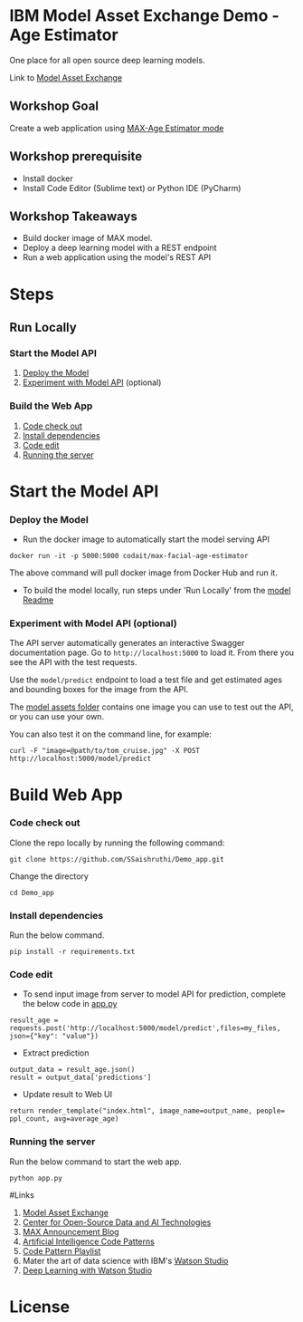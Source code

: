 # IBM Model Asset Exchange Demo - Age Estimator

One place for all open source deep learning models.

Link to [Model Asset Exchange](https://developer.ibm.com/code/exchanges/models/)

## Workshop Goal

Create a web application using [MAX-Age Estimator mode](https://github.com/IBM/MAX-Facial-Age-Estimator)

## Workshop prerequisite

* Install docker
* Install Code Editor (Sublime text) or Python IDE (PyCharm)

## Workshop Takeaways

* Build docker image of MAX model.
* Deploy a deep learning model with a REST endpoint
* Run a web application using the model's REST API

# Steps

## Run Locally

### Start the Model API

1. [Deploy the Model](#deploy-the-Model)
2. [Experiment with Model API](#Experiment-with-Model-API) (optional)

### Build the Web App

1. [Code check out](#Code-check-out)
2. [Install dependencies](#Install-dependencies)
3. [Code edit](#Code-edit)
4. [Running the server](#Running-the-server)


# Start the Model API

### Deploy the Model

* Run the docker image to automatically start the model serving API

```
docker run -it -p 5000:5000 codait/max-facial-age-estimator
```

The above command will pull docker image from Docker Hub and run it. 

* To build the model locally,  run steps under 'Run Locally' from the [model Readme](https://github.com/IBM/MAX-Facial-Age-Estimator)

### Experiment with Model API (optional)

The API server automatically generates an interactive Swagger documentation page. Go to ```http://localhost:5000``` to load it. From there you see the API with the test requests.

Use the ```model/predict``` endpoint to load a test file and get estimated ages and bounding boxes for the image from the API.

The [model assets folder](https://github.com/IBM/MAX-Facial-Age-Estimator/tree/master/assets) contains one image you can use to test out the API, or you can use your own.

You can also test it on the command line, for example:

```
curl -F "image=@path/to/tom_cruise.jpg" -X POST http://localhost:5000/model/predict
```

# Build Web App

### Code check out

Clone the repo locally by running the following command:

```
git clone https://github.com/SSaishruthi/Demo_app.git

```

Change the directory 

```
cd Demo_app
```

### Install dependencies

Run the below command.

```
pip install -r requirements.txt
```

### Code edit

* To send input image from server to model API for prediction, complete the below code in [app.py](app.py)

```
result_age = requests.post('http://localhost:5000/model/predict',files=my_files, json={"key": "value"})
```
* Extract prediction

```
output_data = result_age.json()
result = output_data['predictions']
```
* Update result to Web UI

```
return render_template("index.html", image_name=output_name, people= ppl_count, avg=average_age)
```

### Running the server

Run the below command to start the web app.

```
python app.py
```


#Links

1. [Model Asset Exchange](https://developer.ibm.com/code/exchanges/models/)
2. [Center for Open-Source Data and AI Technologies](https://developer.ibm.com/code/open/centers/codait/)
3. [MAX Announcement Blog](https://developer.ibm.com/code/2018/03/20/igniting-a-community-around-deep-learning-models-with-model-asset-exchange-max/)
4. [Artificial Intelligence Code Patterns](https://developer.ibm.com/code/technologies/artificial-intelligence/)
5. [Code Pattern Playlist](https://www.youtube.com/playlist?list=PLzUbsvIyrNfknNewObx5N7uGZ5FKH0Fde)
6. Mater the art of data science with IBM's [Watson Studio](https://dataplatform.cloud.ibm.com/)
7. [Deep Learning with Watson Studio](https://www.ibm.com/cloud/deep-learning)


# License





